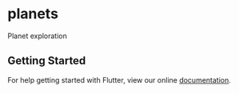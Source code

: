 # planets

Planet exploration

## Getting Started

For help getting started with Flutter, view our online
[documentation](https://flutter.io/).
